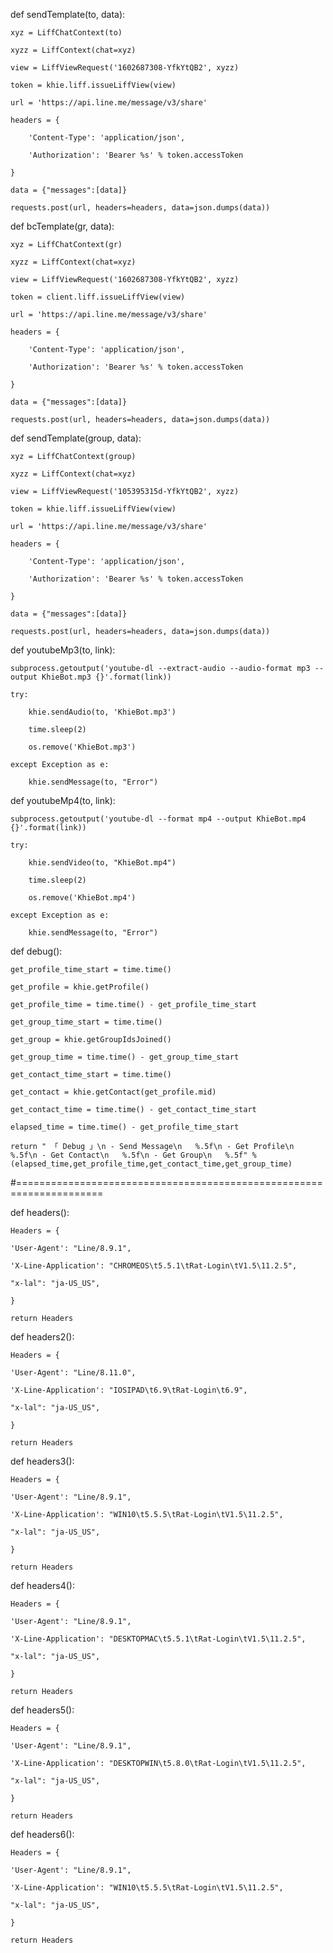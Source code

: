 def sendTemplate(to, data):

    xyz = LiffChatContext(to)

    xyzz = LiffContext(chat=xyz)

    view = LiffViewRequest('1602687308-YfkYtQB2', xyzz)

    token = khie.liff.issueLiffView(view)

    url = 'https://api.line.me/message/v3/share'

    headers = {

        'Content-Type': 'application/json',

        'Authorization': 'Bearer %s' % token.accessToken

    }

    data = {"messages":[data]}

    requests.post(url, headers=headers, data=json.dumps(data))

    

def bcTemplate(gr, data):

    xyz = LiffChatContext(gr)

    xyzz = LiffContext(chat=xyz)

    view = LiffViewRequest('1602687308-YfkYtQB2', xyzz)

    token = client.liff.issueLiffView(view)

    url = 'https://api.line.me/message/v3/share'

    headers = {

        'Content-Type': 'application/json',

        'Authorization': 'Bearer %s' % token.accessToken

    }

    data = {"messages":[data]}

    requests.post(url, headers=headers, data=json.dumps(data))

    

def sendTemplate(group, data):

    xyz = LiffChatContext(group)

    xyzz = LiffContext(chat=xyz)

    view = LiffViewRequest('105395315d-YfkYtQB2', xyzz)

    token = khie.liff.issueLiffView(view)

    url = 'https://api.line.me/message/v3/share'

    headers = {

        'Content-Type': 'application/json',

        'Authorization': 'Bearer %s' % token.accessToken

    }

    data = {"messages":[data]}

    requests.post(url, headers=headers, data=json.dumps(data))

def youtubeMp3(to, link):

    subprocess.getoutput('youtube-dl --extract-audio --audio-format mp3 --output KhieBot.mp3 {}'.format(link))

    try:

        khie.sendAudio(to, 'KhieBot.mp3')

        time.sleep(2)

        os.remove('KhieBot.mp3')

    except Exception as e:

        khie.sendMessage(to, "Error")

def youtubeMp4(to, link):

    subprocess.getoutput('youtube-dl --format mp4 --output KhieBot.mp4 {}'.format(link))

    try:

        khie.sendVideo(to, "KhieBot.mp4")

        time.sleep(2)

        os.remove('KhieBot.mp4')

    except Exception as e:

        khie.sendMessage(to, "Error")

def debug():

    get_profile_time_start = time.time()

    get_profile = khie.getProfile()

    get_profile_time = time.time() - get_profile_time_start

    get_group_time_start = time.time()

    get_group = khie.getGroupIdsJoined()

    get_group_time = time.time() - get_group_time_start

    get_contact_time_start = time.time()

    get_contact = khie.getContact(get_profile.mid)

    get_contact_time = time.time() - get_contact_time_start

    elapsed_time = time.time() - get_profile_time_start

    return " 「 Debug 」\n - Send Message\n   %.5f\n - Get Profile\n   %.5f\n - Get Contact\n   %.5f\n - Get Group\n   %.5f" % (elapsed_time,get_profile_time,get_contact_time,get_group_time)

#=====================================================================

def headers():

    Headers = {

    'User-Agent': "Line/8.9.1",

    'X-Line-Application': "CHROMEOS\t5.5.1\tRat-Login\tV1.5\11.2.5",

    "x-lal": "ja-US_US",

    }

    return Headers

    

def headers2():

    Headers = {

    'User-Agent': "Line/8.11.0",

    'X-Line-Application': "IOSIPAD\t6.9\tRat-Login\t6.9",

    "x-lal": "ja-US_US",

    }

    return Headers

    

def headers3():

    Headers = {

    'User-Agent': "Line/8.9.1",

    'X-Line-Application': "WIN10\t5.5.5\tRat-Login\tV1.5\11.2.5",

    "x-lal": "ja-US_US",

    }

    return Headers

    

def headers4():

    Headers = {

    'User-Agent': "Line/8.9.1",

    'X-Line-Application': "DESKTOPMAC\t5.5.1\tRat-Login\tV1.5\11.2.5",

    "x-lal": "ja-US_US",

    }

    return Headers

def headers5():

    Headers = {

    'User-Agent': "Line/8.9.1",

    'X-Line-Application': "DESKTOPWIN\t5.8.0\tRat-Login\tV1.5\11.2.5",

    "x-lal": "ja-US_US",

    }

    return Headers

    

def headers6():

    Headers = {

    'User-Agent': "Line/8.9.1",

    'X-Line-Application': "WIN10\t5.5.5\tRat-Login\tV1.5\11.2.5",

    "x-lal": "ja-US_US",

    }

    return Headers









